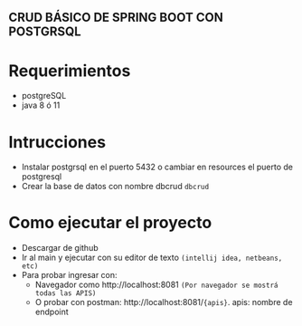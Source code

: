 
## CRUD BÁSICO DE SPRING BOOT CON POSTGRSQL
# Requerimientos
* postgreSQL 
* java 8 ó 11
# Intrucciones
* Instalar postgrsql en el puerto 5432 o cambiar en resources el puerto de postgresql
* Crear la base de datos con nombre dbcrud ```dbcrud```
# Como ejecutar el proyecto
* Descargar de github
* Ir al main y ejecutar con su editor de texto ```(intellij idea, netbeans, etc)```
* Para probar ingresar con: 
  - Navegador como http://localhost:8081  ```(Por navegador se mostrá todas las APIS)```
  - O probar con postman:  http://localhost:8081/```{apis}```. apis: nombre de endpoint
